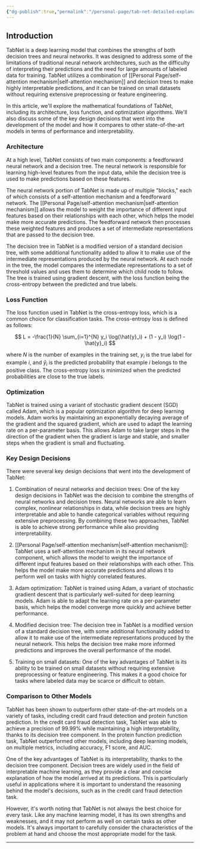 ```yaml
---
{"dg-publish":true,"permalink":"/personal-page/tab-net-detailed-explanation/"}
---
```



## Introduction
TabNet is a deep learning model that combines the strengths of both decision trees and neural networks. It was designed to address some of the limitations of traditional neural network architectures, such as the difficulty of interpreting their predictions and the need for large amounts of labeled data for training. TabNet utilizes a combination of [[Personal Page/self-attention mechanism\|self-attention mechanism]] and decision trees to make highly interpretable predictions, and it can be trained on small datasets without requiring extensive preprocessing or feature engineering.

In this article, we'll explore the mathematical foundations of TabNet, including its architecture, loss function, and optimization algorithms. We'll also discuss some of the key design decisions that went into the development of the model and how it compares to other state-of-the-art models in terms of performance and interpretability.

### Architecture

At a high level, TabNet consists of two main components: a feedforward neural network and a decision tree. The neural network is responsible for learning high-level features from the input data, while the decision tree is used to make predictions based on these features.

The neural network portion of TabNet is made up of multiple "blocks," each of which consists of a self-attention mechanism and a feedforward network. The [[Personal Page/self-attention mechanism\|self-attention mechanism]] allows the model to weight the importance of different input features based on their relationships with each other, which helps the model make more accurate predictions. The feedforward network then processes these weighted features and produces a set of intermediate representations that are passed to the decision tree.

The decision tree in TabNet is a modified version of a standard decision tree, with some additional functionality added to allow it to make use of the intermediate representations produced by the neural network. At each node in the tree, the model compares the intermediate representations to a set of threshold values and uses them to determine which child node to follow. The tree is trained using gradient descent, with the loss function being the cross-entropy between the predicted and true labels.

### Loss Function

The loss function used in TabNet is the cross-entropy loss, which is a common choice for classification tasks. The cross-entropy loss is defined as follows:

$$ L = -\frac{1}{N} \sum_{i=1}^{N} y_i \log(\hat{y}_i) + (1 - y_i) \log(1 - \hat{y}_i) $$

where $N$ is the number of examples in the training set, $y_i$ is the true label for example $i$, and $\hat{y}_i$ is the predicted probability that example $i$ belongs to the positive class. The cross-entropy loss is minimized when the predicted probabilities are close to the true labels.

### Optimization

TabNet is trained using a variant of stochastic gradient descent (SGD) called Adam, which is a popular optimization algorithm for deep learning models. Adam works by maintaining an exponentially decaying average of the gradient and the squared gradient, which are used to adapt the learning rate on a per-parameter basis. This allows Adam to take larger steps in the direction of the gradient when the gradient is large and stable, and smaller steps when the gradient is small and fluctuating.

### Key Design Decisions

There were several key design decisions that went into the development of TabNet:

1.  Combination of neural networks and decision trees: One of the key design decisions in TabNet was the decision to combine the strengths of neural networks and decision trees. Neural networks are able to learn complex, nonlinear relationships in data, while decision trees are highly interpretable and able to handle categorical variables without requiring extensive preprocessing. By combining these two approaches, TabNet is able to achieve strong performance while also providing interpretability.
    
2.  [[Personal Page/self-attention mechanism\|self-attention mechanism]]: TabNet uses a self-attention mechanism in its neural network component, which allows the model to weight the importance of different input features based on their relationships with each other. This helps the model make more accurate predictions and allows it to perform well on tasks with highly correlated features.
    
3.  Adam optimization: TabNet is trained using Adam, a variant of stochastic gradient descent that is particularly well-suited for deep learning models. Adam is able to adapt the learning rate on a per-parameter basis, which helps the model converge more quickly and achieve better performance.
    
4.  Modified decision tree: The decision tree in TabNet is a modified version of a standard decision tree, with some additional functionality added to allow it to make use of the intermediate representations produced by the neural network. This helps the decision tree make more informed predictions and improves the overall performance of the model.
    
5.  Training on small datasets: One of the key advantages of TabNet is its ability to be trained on small datasets without requiring extensive preprocessing or feature engineering. This makes it a good choice for tasks where labeled data may be scarce or difficult to obtain.


### Comparison to Other Models

TabNet has been shown to outperform other state-of-the-art models on a variety of tasks, including credit card fraud detection and protein function prediction. In the credit card fraud detection task, TabNet was able to achieve a precision of 99.99% while maintaining a high interpretability, thanks to its decision tree component. In the protein function prediction task, TabNet outperformed other models, including deep learning models, on multiple metrics, including accuracy, F1 score, and AUC.

One of the key advantages of TabNet is its interpretability, thanks to the decision tree component. Decision trees are widely used in the field of interpretable machine learning, as they provide a clear and concise explanation of how the model arrived at its predictions. This is particularly useful in applications where it is important to understand the reasoning behind the model's decisions, such as in the credit card fraud detection task.

However, it's worth noting that TabNet is not always the best choice for every task. Like any machine learning model, it has its own strengths and weaknesses, and it may not perform as well on certain tasks as other models. It's always important to carefully consider the characteristics of the problem at hand and choose the most appropriate model for the task.


---


